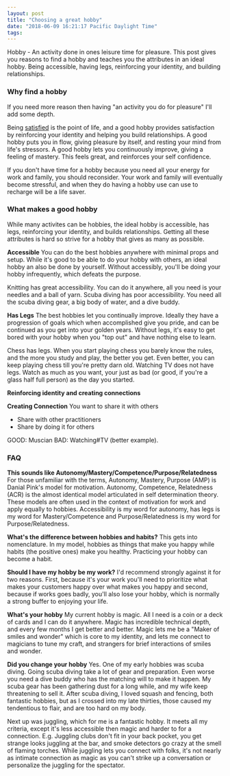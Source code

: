 ```yaml
---
layout: post
title: "Choosing a great hobby"
date: "2018-06-09 16:21:17 Pacific Daylight Time"
tags:
---
```


<!--
Who is the audience?
* People struggling to find a new hobby
* Igor reminding himself to re-invigorate the hobby.
* People deciding if they should invest in their hobby.
Why?
* You can't "not think about work" you need to "think about something".
-->

Hobby - An activity done in ones leisure time for pleasure. This post gives you reasons to find a hobby and teaches you the attributes in an ideal hobby. Being accessible, having legs, reinforcing your identity, and building relationships.

### Why find a hobby

If you need more reason then having "an activity you do for pleasure" I'll add some depth.

Being [satisfied](https://ig2600.blogspot.com/2015/07/a-richer-model-of-happiness.html) is the point of life, and a good hobby provides satisfaction by reinforcing your identity and helping you build relationships. A good hobby puts you in flow, giving pleasure by itself, and resting your mind from life's stressors. A good hobby lets you continuously improve, giving a feeling of mastery. This feels great, and reinforces your self confidence.

If you don't have time for a hobby because you need all your energy for work and family, you should reconsider. Your work and family will eventually become stressful, and when they do having a hobby use can use to recharge will be a life saver.

### What makes a good hobby

While many activites can be hobbies, the ideal hobby is accessible, has legs, reinforcing your identity, and builds relationships. Getting all these attributes is hard so strive for a hobby that gives as many as possible.


**Accessible** You can do the best hobbies anywhere with minimal props and setup. While it's good to be able to do your hobby with others, an ideal hobby an also be done by yourself. Without accessibly, you'll be doing your hobby infrequently, which defeats the purpose.

Knitting has great accessibility. You can do it anywhere, all you need is your needles and a ball of yarn. Scuba diving has poor accessibility. You need all the scuba diving gear, a big body of water, and a dive buddy.

**Has Legs** The best hobbies let you continually improve. Ideally they have a progression of goals which when accomplished give you pride, and can be continued as you get into your golden years. Without legs, it's easy to get bored with your hobby when you "top out" and have nothing else to learn.

Chess has legs. When you start playing chess you barely know the rules, and the more you study and play, the better you get. Even better, you can keep playing chess till you're pretty darn old.  Watching TV does not have legs.  Watch as much as you want, your just as bad (or good, if you're a glass half full person) as the day you started.

**Reinforcing identity and creating connections**

**Creating Connection** You want to share it with others

- Share with other practitioners
- Share by doing it for others

GOOD: Muscian
BAD: Watching#TV (better example).

### FAQ

**This sounds like Autonomy/Mastery/Competence/Purpose/Relatedness** For those unfamiliar with the terms,  Autonomy, Mastery, Purpose (AMP) is Danial Pink's model for motivation. Autonomy, Competence, Relatedness (ACR) is the almost identical model articulated in self determination theory. These models are often used in the context of motivation for work and apply equally to hobbies. Accessibility is my word for autonomy, has legs is my word for Mastery/Competence and Purpose/Relatedness is my word for Purpose/Relatedness.

**What's the difference between hobbies and habits?** This gets into nomenclature. In my model, hobbies as things that make you happy while habits (the positive ones)  make you healthy. Practicing your hobby can become a habit.

**Should I have my hobby be my work?** I'd recommend strongly against it for two reasons. First, because it's your work you'll need to prioritize what makes your customers happy over what makes you happy and second, because if works goes badly, you'll also lose your hobby, which is normally a strong buffer to enjoying your life.

**What's your hobby** My current hobby is magic. All I need is a coin or a deck of cards and I can do it anywhere. Magic has incredible technical depth, and every few months I get better and better. Magic lets me be a "Maker of smiles and wonder" which is core to my identity, and lets me connect to magicians to tune my craft, and strangers for brief interactions of smiles and wonder.

**Did you change your hobby**  Yes. One of my early hobbies was scuba diving.  Going scuba diving take a lot of gear and preparation. Even worse you need a dive buddy who has the matching will to make it happen. My scuba gear has been gathering dust for a long while, and my wife keep threatening to sell it. After scuba diving,  I loved squash and fencing, both fantastic hobbies, but as I crossed into my late thirties, those caused my tendentious to flair, and are too hard on my body.

Next up was juggling, which for me is a fantastic hobby. It meets all my criteria, except it's less accessible then magic and harder to for a connection. E.g.  Juggling clubs don't fit in your back pocket, you get strange looks juggling at the bar, and smoke detectors go crazy at the smell of flaming torches.  While juggling lets you connect with folks, it's not nearly as intimate connection as magic as you can't strike up a conversation or personalize the juggling for the spectator.
